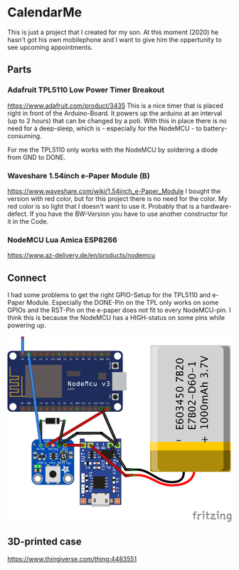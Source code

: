 # CalendarMe
This is just a project that I created for my son. At this moment (2020) he hasn't got his own mobilephone and I want to give him the oppertunity to see upcoming appointments. 

## Parts

### Adafruit TPL5110 Low Power Timer Breakout
<https://www.adafruit.com/product/3435>
This is a nice timer that is placed right in front of the Arduino-Board. It powers up the arduino at an interval (up to 2 hours) that can be changed by a poti. With this in place there is no need for a deep-sleep, which is - especially for the NodeMCU - to battery-consuming. 

For me the TPL5110 only works with the NodeMCU by soldering a diode from GND to DONE. 

### Waveshare 1.54inch e-Paper Module (B)
<https://www.waveshare.com/wiki/1.54inch_e-Paper_Module>
I bought the version with red color, but for this project there is no need for the color. My red color is so light that I doesn't want to use it. Probably that is a hardware-defect. If you have the BW-Version you have to use another constructor for it in the Code. 

### NodeMCU Lua Amica ESP8266
<https://www.az-delivery.de/en/products/nodemcu>

## Connect
I had some problems to get the right GPIO-Setup for the TPL5110 and e-Paper Module. Especially the DONE-Pin on the TPL only works on some GPIOs and the RST-Pin on the e-paper does not fit to every NodeMCU-pin. I think this is because the NodeMCU has a HIGH-status on some pins while powering up. 

![friting-diagramm](./CalendarMe.png)

## 3D-printed case
<https://www.thingiverse.com/thing:4483551>